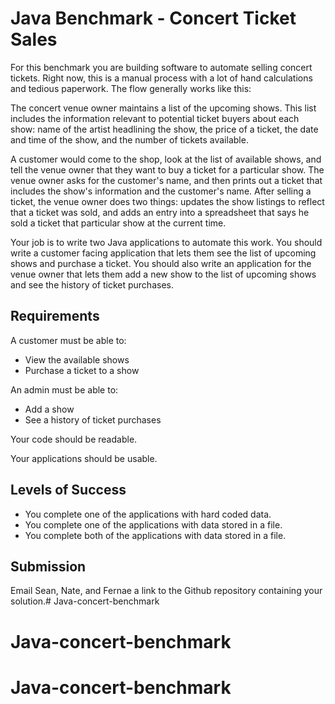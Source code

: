 # Java Benchmark - Concert Ticket Sales

For this benchmark you are building software to automate selling concert tickets. Right now, this is a manual process with a lot of hand calculations and tedious paperwork. The flow generally works like this:

The concert venue owner maintains a list of the upcoming shows. This list includes the information relevant to potential ticket buyers about each show: name of the artist headlining the show, the price of a ticket, the date and time of the show, and the number of tickets available.

A customer would come to the shop, look at the list of available shows, and tell the venue owner that they want to buy a ticket for a particular show. The venue owner asks for the customer's name, and then prints out a ticket that includes the show's information and the customer's name. After selling a ticket, the venue owner does two things: updates the show listings to reflect that a ticket was sold, and adds an entry into a spreadsheet that says he sold a ticket that particular show at the current time.

Your job is to write two Java applications to automate this work. You should write a customer facing application that lets them see the list of upcoming shows and purchase a ticket. You should also write an application for the venue owner that lets them add a new show to the list of upcoming shows and see the history of ticket purchases.

## Requirements

A customer must be able to:

- View the available shows
- Purchase a ticket to a show

An admin must be able to:

- Add a show
- See a history of ticket purchases

Your code should be readable.

Your applications should be usable.

## Levels of Success

- You complete one of the applications with hard coded data.
- You complete one of the applications with data stored in a file.
- You complete both of the applications with data stored in a file.

## Submission

Email Sean, Nate, and Fernae a link to the Github repository containing your solution.# Java-concert-benchmark
# Java-concert-benchmark
# Java-concert-benchmark
